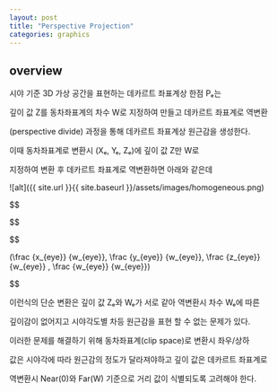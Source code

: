 ```yaml
---
layout: post
title: "Perspective Projection"
categories: graphics
---
```


## overview

시야 기준 3D 가상 공간을 표현하는 데카르트 좌표계상 한점 Pₑ는 

깊이 값 Z를 동차좌표계의 차수 W로 지정하여 만들고 데카르트 좌표계로 역변환 

(perspective divide) 과정을 통해 데카르트 좌표계상 원근감을 생성한다.

이때 동차좌표계로 변환시 (Xₑ, Yₑ, Zₑ)에 깊이 값 Z만 W로 

지정하여 변환 후 데카르트 좌표계로 역변환하면 아래와 같은데


![alt]({{ site.url }}{{ site.baseurl }}/assets/images/homogeneous.png)

$$

$$

$$

(\frac {x_{eye}} {w_{eye}}, \frac {y_{eye}} {w_{eye}}, \frac {z_{eye}} {w_{eye}} , \frac {w_{eye}} {w_{eye}}) 

$$

이런식의 단순 변환은 깊이 값 Zₑ와 Wₑ가 서로 같아 역변환시 차수 Wₑ에 따른

깊이감이 없어지고 시야각도별 차등 원근감을 표현 할 수 없는 문제가 있다.

이러한 문제를 해결하기 위해 동차좌표계(clip space)로 변환시 좌우/상하 

값은 시야각에 따라 원근감의 정도가 달라져야하고 깊이 값은 데카르트 좌표계로

역변환시 Near(0)와 Far(W) 기준으로 거리 값이 식별되도록 고려해야 한다.

